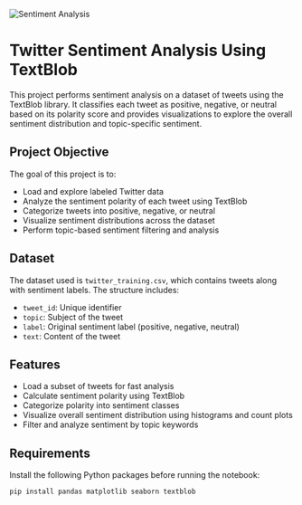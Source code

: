 ![Sentiment Analysis](https://exemplary.ai/img/blog/sentiment-analysis/sentiment-analysis.svg)
# Twitter Sentiment Analysis Using TextBlob

This project performs sentiment analysis on a dataset of tweets using the TextBlob library. It classifies each tweet as positive, negative, or neutral based on its polarity score and provides visualizations to explore the overall sentiment distribution and topic-specific sentiment.

## Project Objective

The goal of this project is to:

- Load and explore labeled Twitter data
- Analyze the sentiment polarity of each tweet using TextBlob
- Categorize tweets into positive, negative, or neutral
- Visualize sentiment distributions across the dataset
- Perform topic-based sentiment filtering and analysis

## Dataset

The dataset used is `twitter_training.csv`, which contains tweets along with sentiment labels. The structure includes:

- `tweet_id`: Unique identifier
- `topic`: Subject of the tweet
- `label`: Original sentiment label (positive, negative, neutral)
- `text`: Content of the tweet

## Features

- Load a subset of tweets for fast analysis
- Calculate sentiment polarity using TextBlob
- Categorize polarity into sentiment classes
- Visualize overall sentiment distribution using histograms and count plots
- Filter and analyze sentiment by topic keywords

## Requirements

Install the following Python packages before running the notebook:

```bash
pip install pandas matplotlib seaborn textblob

